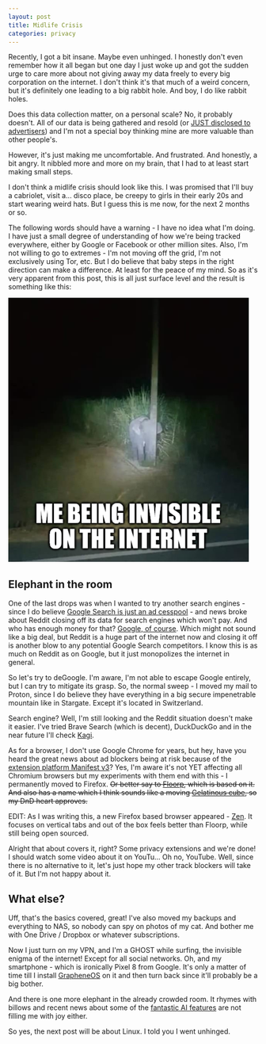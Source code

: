 ```yaml
---
layout: post
title: Midlife Crisis
categories: privacy
---
```


Recently, I got a bit insane. Maybe even unhinged. I honestly don't even remember how it all began but one day I just woke up and got the sudden urge to care more about not giving away my data freely to every big corporation on the internet. I don't think it's that much of a weird concern, but it's definitely one leading to a big rabbit hole. And boy, I do like rabbit holes.  

Does this data collection matter, on a personal scale? No, it probably doesn't. All of our data is being gathered and resold (or [JUST disclosed to advertisers](https://www.simpleanalytics.com/blog/does-google-sell-your-data)) and I'm not a special boy thinking mine are more valuable than other people's. 

However, it's just making me uncomfortable. And frustrated. And honestly, a bit angry. It nibbled more and more on my brain, that I had to at least start making small steps.

I don't think a midlife crisis should look like this. I was promised that I'll buy a cabriolet, visit a... disco place, be creepy to girls in their early 20s and start wearing weird hats. But I guess this is me now, for the next 2 months or so.

The following words should have a warning - I have no idea what I'm doing. I have just a small degree of understanding of how we're being tracked everywhere, either by Google or Facebook or other million sites. Also, I'm not willing to go to extremes - I'm not moving off the grid, I'm not exclusively using Tor, etc. But I do believe that baby steps in the right direction can make a difference. At least for the peace of my mind.
So as it's very apparent from this post, this is all just surface level and the result is something like this:

![Enigma](/images/elephant_hiding.png)

## Elephant in the room

One of the last drops was when I wanted to try another search engines - since I do believe [Google Search is just an ad cesspool](https://dkb.blog/p/google-search-is-dying) - and news broke about Reddit closing off its data for search engines which won't pay. And who has enough money for that? [Google, of course](https://www.theverge.com/2024/7/24/24205244/reddit-blocking-search-engine-crawlers-ai-bot-google). Which might not sound like a big deal, but Reddit is a huge part of the internet now and closing it off is another blow to any potential Google Search competitors. I know this is as much on Reddit as on Google, but it just monopolizes the internet in general.

So let's try to deGoogle. I'm aware, I'm not able to escape Google entirely, but I can try to mitigate its grasp. So, the normal sweep - I moved my mail to Proton, since I do believe they have everything in a big secure impenetrable mountain like in Stargate. Except it's located in Switzerland. 

Search engine? Well, I'm still looking and the Reddit situation doesn't make it easier. I've tried Brave Search (which is decent), DuckDuckGo and in the near future I'll check [Kagi](https://kagi.com/). 

As for a browser, I don't use Google Chrome for years, but hey, have you heard the great news about ad blockers being at risk because of the [extension platform Manifest v3](https://www.techradar.com/computing/browsers/google-chrome-users-be-warned-a-long-planned-change-to-browser-extensions-is-coming-to-fruition-that-could-nuke-your-ad-blocker)? Yes, I'm aware it's not YET affecting all Chromium browsers but my experiments with them end with this - I permanently moved to Firefox. ~~Or better say to [Floorp](https://floorp.app/en), which is based on it. And also has a name which I think sounds like a moving [Gelatinous cube](https://forgottenrealms.fandom.com/wiki/Gelatinous_cube), so my DnD heart approves.~~

EDIT: As I was writing this, a new Firefox based browser appeared - [Zen](https://zen-browser.app/). It focuses on vertical tabs and out of the box feels better than Floorp, while still being open sourced.

Alright that about covers it, right? Some privacy extensions and we're done! I should watch some video about it on YouTu... Oh no, YouTube. Well, since there is no alternative to it, let's just hope my other track blockers will take of it. But I'm not happy about it.

## What else?

Uff, that's the basics covered, great! I've also moved my backups and everything to NAS, so nobody can spy on photos of my cat. And bother me with One Drive / Dropbox or whatever subscriptions.

Now I just turn on my VPN, and I'm a GHOST while surfing, the invisible enigma of the internet! Except for all social networks. Oh, and my smartphone - which is ironically Pixel 8 from Google. It's only a matter of time till I install [GrapheneOS](https://grapheneos.org/) on it and then turn back since it'll probably be a big bother.

And there is one more elephant in the already crowded room. It rhymes with billows and recent news about some of the [fantastic AI features](https://arstechnica.com/gadgets/2024/08/microsoft-will-try-the-data-scraping-windows-recall-feature-again-in-october/) are not filling me with joy either. 

So yes, the next post will be about Linux. I told you I went unhinged.
